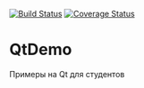 [![Build Status](https://travis-ci.org/stden/QtDemo.svg?branch=master)](https://travis-ci.org/stden/QtDemo)
[![Coverage Status](https://coveralls.io/repos/github/stden/QtDemo/badge.svg?branch=master)](https://coveralls.io/github/stden/QtDemo?branch=master)

QtDemo
======

Примеры на Qt для студентов
